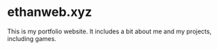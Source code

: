 # ethanweb.xyz
This is my portfolio website. It includes a bit about me and my projects, including games.
